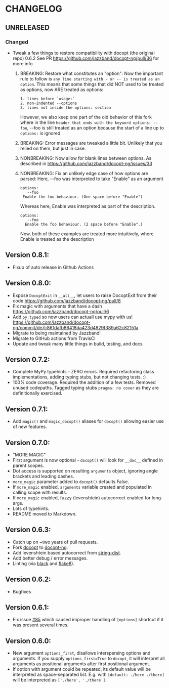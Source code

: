 # CHANGELOG

## UNRELEASED

### Changed
- Tweak a few things to restore compatibility with docopt (the original repo) 0.6.2
  See PR https://github.com/jazzband/docopt-ng/pull/36 for more info
  
    1. BREAKING: Restore what constitutes an "option":
       Now the important rule to follow is
       `any line starting with - or -- is treated as an option`.
       This means that some things that did NOT used to be treated
       as options, now ARE treated as options:
           
           1. lines before `usage:`
           2. non-indented --options
           3. lines not inside the options: section
       
       However, we also keep one part of the old behavior of this fork where in the line
       `header that ends with the keyword options: --foo`, --foo is still treated as
       an option because the start of a line up to `options:` is ignored.
    
    2. BREAKING: Error messages are tweaked a little bit. Unlikely that you relied
       on them, but just in case.
    
    3. NONBREAKING: Now allow for blank lines between options.
       As described in https://github.com/jazzband/docopt-ng/issues/33

    4. NONBREAKING: Fix an unlikely edge case of how options are parsed:
       Here, --foo was interpreted to take "Enable" as an argument
       ```
       options:
          --foo
        Enable the foo behaviour. (One space before "Enable")
       ```
       Whereas here, Enable was interpreted as part of the description.
       ```
       options:
          --foo
         Enable the foo behaviour. (2 space before "Enable".)
       ```
       Now, both of these examples are treated more intuitively, where Enable
       is treated as the description

## Version 0.8.1:

- Fixup of auto release in Github Actions

## Version 0.8.0:

- Expose `DocoptExit` in `__all__`, let users to raise DocoptExit from their code
  https://github.com/jazzband/docopt-ng/pull/8
- Fix magic with arguments that have a dash https://github.com/jazzband/docopt-ng/pull/6
- Add `py.typed` so now users can actuall use mypy with us!
  https://github.com/jazzband/docopt-ng/commit/de7c861dafb86418da423d4829f389a62c82151a
- Migrate to being maintained by Jazzband!
- Migrate to GitHub actions from TravisCI
- Update and tweak many little things in build, testing, and docs

## Version 0.7.2:

-   Complete MyPy typehints - ZERO errors.
    Required refactoring class implementations, adding typing stubs, but not changing tests. :)
-   100% code coverage. Required the addition of a few tests.
    Removed unused codepaths. Tagged typing stubs `pragma: no cover` as they are definitionally exercised.

## Version 0.7.1:

-   Add `magic()` and `magic_docopt()` aliases for `docopt()` allowing easier use of new features.

## Version 0.7.0:

-   "MORE MAGIC"
-   First argument is now optional - `docopt()` will look for `__doc__` defined in parent scopes.
-   Dot access is supported on resulting `arguments` object,
    ignoring angle brackets and leading dashes.
-   `more_magic` parameter added to `docopt()` defaults False.
-   If `more_magic` enabled, `arguments` variable created and populated
    in calling scope with results.
-   If `more_magic` enabled, fuzzy (levenshtein) autocorrect enabled for long-args.
-   Lots of typehints.
-   README moved to Markdown.

## Version 0.6.3:

-   Catch up on \~two years of pull requests.
-   Fork [docopt](https://github.com/docopt/docopt) to
    [docopt-ng](https://github.com/bazaar-projects/docopt-ng).
-   Add levenshtein based autocorrect from
    [string-dist](https://github.com/obulkin/string-dist).
-   Add better debug / error messages.
-   Linting (via [black](https://github.com/ambv/black) and
    [flake8](https://gitlab.com/pycqa/flake8)).

## Version 0.6.2:

-   Bugfixes

## Version 0.6.1:

-   Fix issue [\#85](https://github.com/docopt/docopt/issues/85) which
    caused improper handling of `[options]` shortcut if it was present
    several times.

## Version 0.6.0:

-   New argument `options_first`, disallows interspersing options and
    arguments. If you supply `options_first=True` to `docopt`, it will
    interpret all arguments as positional arguments after first
    positional argument.
-   If option with argument could be repeated, its default value will
    be interpreted as space-separated list. E.g. with
    `[default: ./here ./there]` will be interpreted as
    `['./here', './there']`.
